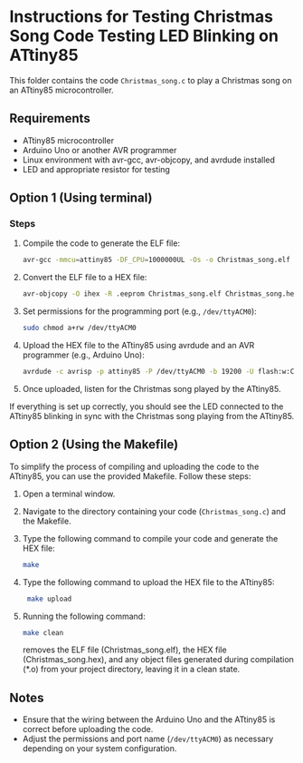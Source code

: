 # Instructions for Testing Christmas Song Code Testing LED Blinking on ATtiny85

This folder contains the code `Christmas_song.c` to play a Christmas song on an ATtiny85 microcontroller.

## Requirements
- ATtiny85 microcontroller
- Arduino Uno or another AVR programmer
- Linux environment with avr-gcc, avr-objcopy, and avrdude installed
- LED and appropriate resistor for testing

## Option 1 (Using terminal)

### Steps
1. Compile the code to generate the ELF file:
    ```bash
    avr-gcc -mmcu=attiny85 -DF_CPU=1000000UL -Os -o Christmas_song.elf Christmas_song.c
    ```

2. Convert the ELF file to a HEX file:
    ```bash
    avr-objcopy -O ihex -R .eeprom Christmas_song.elf Christmas_song.hex
    ```

3. Set permissions for the programming port (e.g., `/dev/ttyACM0`):
    ```bash
    sudo chmod a+rw /dev/ttyACM0
    ```

4. Upload the HEX file to the ATtiny85 using avrdude and an AVR programmer (e.g., Arduino Uno):
    ```bash
    avrdude -c avrisp -p attiny85 -P /dev/ttyACM0 -b 19200 -U flash:w:Christmas_song.hex
    ```

5. Once uploaded, listen for the Christmas song played by the ATtiny85.

If everything is set up correctly, you should see the LED connected to the ATtiny85 blinking in sync with the Christmas song playing from the ATtiny85.

## Option 2 (Using the Makefile)

To simplify the process of compiling and uploading the code to the ATtiny85, you can use the provided Makefile. Follow these steps:

1. Open a terminal window.

2. Navigate to the directory containing your code (`Christmas_song.c`) and the Makefile.

3. Type the following command to compile your code and generate the HEX file:
   ```bash
   make
4. Type the following command to upload the HEX file to the ATtiny85:
   ```bash
    make upload 
5. Running the following command:
    ```bash
    make clean 
    ```
    removes the ELF file (Christmas_song.elf), the HEX file (Christmas_song.hex), and any object files generated during compilation (*.o) from your project directory, leaving it in a clean state.

## Notes
- Ensure that the wiring between the Arduino Uno and the ATtiny85 is correct before uploading the code.
- Adjust the permissions and port name (`/dev/ttyACM0`) as necessary depending on your system configuration.

